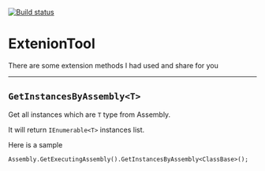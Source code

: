 [![Build status](https://ci.appveyor.com/api/projects/status/58foeuvgq403bls5/branch/master?svg=true)](https://ci.appveyor.com/project/isdaniel/exteniontool/branch/master)

# ExtenionTool

There are some extension methods I had used and share for you

----

## `GetInstancesByAssembly<T>`

Get all instances which are `T` type from Assembly.

It will return `IEnumerable<T>` instances list.

Here is a sample

    Assembly.GetExecutingAssembly().GetInstancesByAssembly<ClassBase>();




